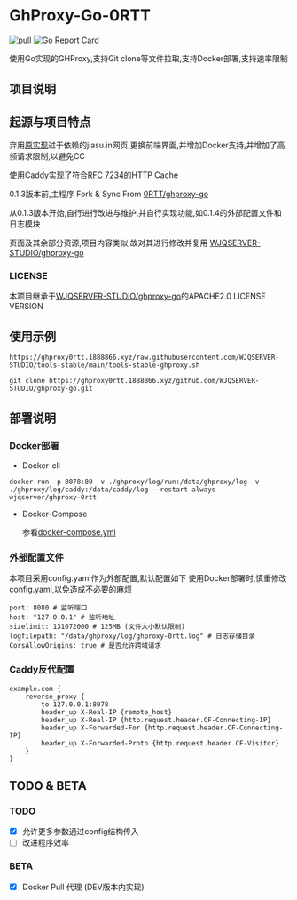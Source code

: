 # GhProxy-Go-0RTT

![pull](https://img.shields.io/docker/pulls/wjqserver/ghproxy-0rtt.svg)
[![Go Report Card](https://goreportcard.com/badge/github.com/WJQSERVER/ghproxy-go-0RTT)](https://goreportcard.com/report/github.com/WJQSERVER/ghproxy-go-0RTT)

使用Go实现的GHProxy,支持Git clone等文件拉取,支持Docker部署,支持速率限制

## 项目说明

## 起源与项目特点

弃用[原实现](https://github.com/0-RTT/ghproxy-go)过于依赖的jiasu.in网页,更换前端界面,并增加Docker支持,并增加了高频请求限制,以避免CC

使用Caddy实现了符合[RFC 7234](https://httpwg.org/specs/rfc7234.html)的HTTP Cache

0.1.3版本前,主程序 Fork & Sync From [0RTT/ghproxy-go](https://github.com/0-RTT/ghproxy-go) 

从0.1.3版本开始,自行进行改进与维护,并自行实现功能,如0.1.4的外部配置文件和日志模块

页面及其余部分资源,项目内容类似,故对其进行修改并复用 [WJQSERVER-STUDIO/ghproxy-go](https://github.com/WJQSERVER-STUDIO/ghproxy-go)

### LICENSE

本项目继承于[WJQSERVER-STUDIO/ghproxy-go](https://github.com/WJQSERVER-STUDIO/ghproxy-go)的APACHE2.0 LICENSE VERSION

## 使用示例

```
https://ghproxy0rtt.1888866.xyz/raw.githubusercontent.com/WJQSERVER-STUDIO/tools-stable/main/tools-stable-ghproxy.sh

git clone https://ghproxy0rtt.1888866.xyz/github.com/WJQSERVER-STUDIO/ghproxy-go.git
```

## 部署说明

### Docker部署

- Docker-cli

```
docker run -p 8078:80 -v ./ghproxy/log/run:/data/ghproxy/log -v ./ghproxy/log/caddy:/data/caddy/log --restart always wjqserver/ghproxy-0rtt
```

- Docker-Compose

    参看[docker-compose.yml](https://github.com/WJQSERVER/ghproxy-go-0RTT/blob/main/docker-compose.yml)

### 外部配置文件

本项目采用config.yaml作为外部配置,默认配置如下
使用Docker部署时,慎重修改config.yaml,以免造成不必要的麻烦

```
port: 8080 # 监听端口
host: "127.0.0.1" # 监听地址
sizelimit: 131072000 # 125MB (文件大小默认限制)
logfilepath: "/data/ghproxy/log/ghproxy-0rtt.log" # 日志存储目录
CorsAllowOrigins: true # 是否允许跨域请求
```

### Caddy反代配置

```
example.com {
    reverse_proxy {
        to 127.0.0.1:8078
        header_up X-Real-IP {remote_host}	    
        header_up X-Real-IP {http.request.header.CF-Connecting-IP}
        header_up X-Forwarded-For {http.request.header.CF-Connecting-IP}
        header_up X-Forwarded-Proto {http.request.header.CF-Visitor}
    }    
}
```

## TODO & BETA

### TODO

- [x] 允许更多参数通过config结构传入
- [ ] 改进程序效率

### BETA

- [x] Docker Pull 代理 (DEV版本内实现)
